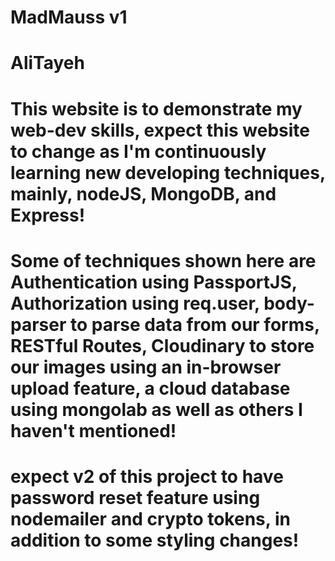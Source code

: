 # MadMauss v1
# AliTayeh

# This website is to demonstrate my web-dev skills, expect this website to change as I'm continuously learning new developing techniques, mainly, nodeJS, MongoDB, and Express!

# Some of techniques shown here are Authentication using PassportJS, Authorization using req.user, body-parser to parse data from our forms, RESTful Routes, Cloudinary to store our images using an in-browser upload feature, a cloud database using mongolab as well as others I haven't mentioned!

# expect v2 of this project to have password reset feature using nodemailer and crypto tokens, in addition to some styling changes!

